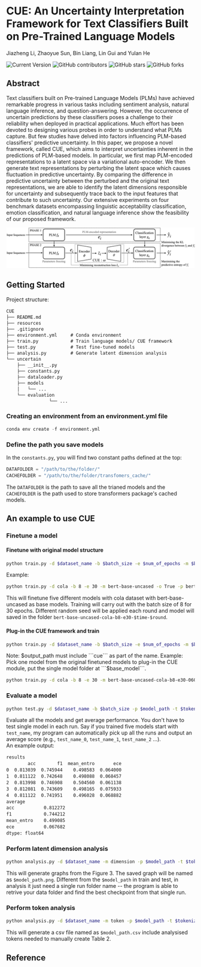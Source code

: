 # CUE: An Uncertainty Interpretation Framework for Text Classifiers Built on Pre-Trained Language Models
Jiazheng Li, Zhaoyue Sun, Bin Liang, Lin Gui and Yulan He

![Current Version](https://img.shields.io/badge/version-v1.0-blue)
![GitHub contributors](https://img.shields.io/github/contributors/lijiazheng99/CUE)
![GitHub stars](https://img.shields.io/github/stars/lijiazheng99/CUE?style=social)
![GitHub forks](https://img.shields.io/github/forks/lijiazheng99/CUE?style=social)

## Abstract

Text classifiers built on Pre-trained Language Models (PLMs) have achieved remarkable progress in various tasks including sentiment analysis, natural language inference, and question-answering. However, the occurrence of uncertain predictions by these classifiers poses a challenge to their reliability when deployed in practical applications. Much effort has been devoted to designing various probes in order to understand what PLMs capture. But few studies have delved into factors influencing PLM-based classifiers' predictive uncertainty. In this paper, we propose a novel framework, called CUE, which aims to interpret uncertainties inherent in the predictions of PLM-based models. In particular, we first map PLM-encoded representations to a latent space via a variational auto-encoder. We then generate text representations by perturbing the latent space which causes fluctuation in predictive uncertainty. By comparing the difference in predictive uncertainty between the perturbed and the original text representations, we are able to identify the latent dimensions responsible for uncertainty and subsequently trace back to the input features that contribute to such uncertainty. Our extensive experiments on four benchmark datasets encompassing linguistic acceptability classification, emotion classification, and natural language inference show the feasibility of our proposed framework.

<p align="center">
<img src="./resources/pipeline_cue.png" width="550" >
</p>

## Getting Started

Project structure:
```
CUE
├── README.md
├── resources
├── .gitignore
├── environment.yml     # Conda environment     
├── train.py            # Train language models/ CUE framework
├── test.py             # Test fine-tuned models
├── analysis.py         # Generate latent dimension analysis
└── uncertain
    ├── __init__.py
    ├── constants.py    
    ├── dataloader.py
    ├── models
    │   └── ...
    └── evaluation
                └── ...
```

### Creating an environment from an environment.yml file

```python
conda env create -f environment.yml
```

### Define the path you save models

In the ```constants.py```, you will find two constant paths defined at the top:
```python
DATAFOLDER = "/path/to/the/folder/"
CACHEFOLDER = "/path/to/the/folder/transfomers_cache/"
```
The ```DATAFOLDER``` is the path to save all the trianed models and the ```CACHEFOLDER``` is the path used to store transformers package's cached models.

## An example to use CUE
### Finetune a model
#### Finetune with original model structure
```bash
python train.py -d $dataset_name -b $batch_size -e $num_of_epochs -m $base_model -o True -p $output_path -r $rounds_to_train -t $tokenizer_name
```
Example:
```bash
python train.py -d cola -b 8 -e 30 -m bert-base-uncased -o True -p bert-base-uncased-cola-b8-e30 -r 5 -t bert-base-uncased
```
This will finetune five different models with cola dataset with bert-base-uncased as base models. Training will carry out with the batch size of 8 for 30 epochs. Different random seed will be applied each round and model will saved in the folder ```bert-base-uncased-cola-b8-e30-$time-$round```.
#### Plug-in the CUE framework and train
```bash
python train.py -d $dataset_name -b $batch_size -e $num_of_epochs -m $base_model -o False -p $output_path -r $rounds_to_train -t $tokenizer_name
```
Note: $output_path must include ```cue``` as part of the name.  
Example:  
Pick one model from the original finetuned models to plug-in the CUE module, put the single model folder at ```$base_model```.
```bash
python train.py -d cola -b 8 -e 30 -m bert-base-uncased-cola-b8-e30-0606-1920-0 -o False -p bert-base-uncased-cola-cue-b8-e30 -r 5 -t bert-base-uncased
```
### Evaluate a model
```bash
python test.py -d $dataset_name -b $batch_size -p $model_path -t $tokenizer_name
```
Evaluate all the models and get average performance. You don't have to test single model in each run. Say if you trained five models start with ```test_name```, my program can automatically pick up all the runs and output an average score (e.g., ```test_name_0```, ```test_name_1```, ```test_name_2``` ...).  
An example output:
```bash
results
        acc        f1  mean_entro       ece
0  0.813039  0.745944    0.498583  0.064000
1  0.811122  0.742648    0.498088  0.068457
2  0.813998  0.746908    0.504560  0.061138
3  0.812081  0.743609    0.498165  0.075933
4  0.811122  0.741951    0.496028  0.068882
average
acc           0.812272
f1            0.744212
mean_entro    0.499085
ece           0.067682
dtype: float64
```
### Perform latent dimension analysis
```bash
python analysis.py -d $dataset_name -m dimension -p $model_path -t $tokenizer_name
```
This will generate graphs from the Figure 3. The saved graph will be named as ```$model_path.png```. Different from the ```$model_path``` in train and test, in analysis it just need a single run folder name -- the program is able to retrive your data folder and find the best checkpoint from that single run.
### Perform token analysis
```bash
python analysis.py -d $dataset_name -m token -p $model_path -t $tokenizer_name
```
This will generate a csv file named as ```$model_path.csv``` include analysised tokens needed to manually create Table 2. 

## Reference
